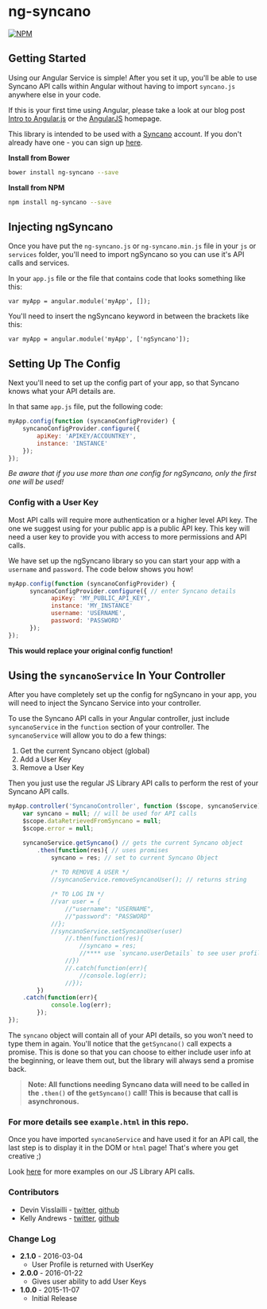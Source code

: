 # ng-syncano

[![NPM](https://img.shields.io/npm/v/ng-syncano.svg)](https://www.npmjs.com/package/ng-syncano)

## Getting Started

Using our Angular Service is simple! After you set it up, you'll be able to use Syncano API calls within Angular without having to import `syncano.js` anywhere else in your code.

If this is your first time using Angular, please take a look at our blog post <a href="https://www.syncano.io/blog/intro-angular-js/?utm_source=github&utm_medium=readme&utm_campaign=ng-syncano" target="_blank">Intro to Angular.js</a> or the <a href="https://angularjs.org/#the-basics">AngularJS</a> homepage.

This library is intended to be used with a [Syncano](http://www.syncano.io/?utm_source=github&utm_medium=readme&utm_campaign=ng-syncano) account. If you don't already have one - you can sign up [here](https://dashboard.syncano.io/?utm_source=github&utm_medium=readme&utm_campaign=ng-syncano).

**Install from Bower**

```bash
bower install ng-syncano --save
```

**Install from NPM**

```bash
npm install ng-syncano --save
```

## Injecting ngSyncano

Once you have put the `ng-syncano.js` or `ng-syncano.min.js` file in your `js` or `services` folder, you'll need to import ngSyncano so you can use it's API calls and services.

In your `app.js` file or the file that contains code that looks something like this:

```
var myApp = angular.module('myApp', []);
```

You'll need to insert the ngSyncano keyword in between the brackets like this:

```
var myApp = angular.module('myApp', ['ngSyncano']);
```

## Setting Up The Config

Next you'll need to set up the config part of your app, so that Syncano knows what your API details are.

In that same `app.js` file, put the following code:

```javascript
myApp.config(function (syncanoConfigProvider) {
    syncanoConfigProvider.configure({
        apiKey: 'APIKEY/ACCOUNTKEY',
        instance: 'INSTANCE'
    });
});
```

*Be aware that if you use more than one config for ngSyncano, only the first one will be used!*

### Config with a User Key

Most API calls will require more authentication or a higher level API key. The one we suggest using for your public app is a public API key. This key will need a user key to provide you with access to more permissions and API calls.

We have set up the ngSyncano library so you can start your app with a `username` and `password`. The code below shows you how!

```javascript
myApp.config(function (syncanoConfigProvider) {
	  syncanoConfigProvider.configure({ // enter Syncano details
		    apiKey: 'MY_PUBLIC_API_KEY',
		    instance: 'MY_INSTANCE'
		    username: 'USERNAME',
		    password: 'PASSWORD'
	  });
});
```

**This would replace your original config function!**

## Using the `syncanoService` In Your Controller

After you have completely set up the config for ngSyncano in your app, you will need to inject the Syncano Service into your controller.

To use the Syncano API calls in your Angular controller, just include `syncanoService` in the `function` section of your controller. The `syncanoService` will allow you to do a few things:

1. Get the current Syncano object (global)
2. Add a User Key
3. Remove a User Key

Then you just use the regular JS Library API calls to perform the rest of your Syncano API calls.

```javascript
myApp.controller('SyncanoController', function ($scope, syncanoService) {
	var syncano = null; // will be used for API calls
	$scope.dataRetrievedFromSyncano = null;
	$scope.error = null;

	syncanoService.getSyncano() // gets the current Syncano object
		.then(function(res){ // uses promises
			syncano = res; // set to current Syncano Object
			
			/* TO REMOVE A USER */
			//syncanoService.removeSyncanoUser(); // returns string

			/* TO LOG IN */
			//var user = {
				//"username": "USERNAME",
				//"password": "PASSWORD"
			//};
			//syncanoService.setSyncanoUser(user)
				//.then(function(res){
					//syncano = res;
					//**** use `syncano.userDetails` to see user profile and details
				//})
				//.catch(function(err){
					//console.log(err);
				//});
		})
    .catch(function(err){
			console.log(err);
		});
});
```

The `syncano` object will contain all of your API details, so you won't need to type them in again. You'll notice that the `getSyncano()` call expects a promise. This is done so that you can choose to either include user info at the beginning, or leave them out, but the library will always send a promise back.

>**Note: All functions needing Syncano data will need to be called in the `.then()` of the `getSyncano()` call! This is because that call is asynchronous.**

### **For more details see `example.html` in this repo.**

Once you have imported `syncanoService` and have used it for an API call, the last step is to display it in the DOM or `html` page! That's where you get creative ;)

Look <a href="http://docs.syncano.io/?utm_source=github&utm_medium=readme&utm_campaign=syncano-js" target="_blank">here</a> for more examples on our JS Library API calls.

### Contributors

* Devin Visslailli - [twitter](https://twitter.com/devinviss), [github](https://github.com/devinviss)
* Kelly Andrews  - [twitter](https://twitter.com/kellyjandrews), [github](https://github.com/kellyjandrews)

### Change Log
* **2.1.0** - 2016-03-04
    * User Profile is returned with UserKey
* **2.0.0** - 2016-01-22
    * Gives user ability to add User Keys
* **1.0.0** - 2015-11-07
    * Initial Release
